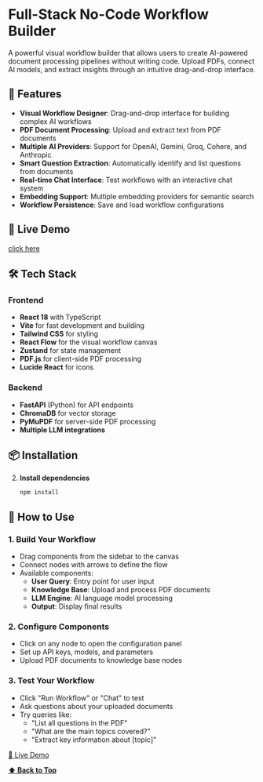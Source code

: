 # Full-Stack No-Code Workflow Builder

A powerful visual workflow builder that allows users to create AI-powered document processing pipelines without writing code. Upload PDFs, connect AI models, and extract insights through an intuitive drag-and-drop interface.

## 🌟 Features

- **Visual Workflow Designer**: Drag-and-drop interface for building complex AI workflows
- **PDF Document Processing**: Upload and extract text from PDF documents
- **Multiple AI Providers**: Support for OpenAI, Gemini, Groq, Cohere, and Anthropic
- **Smart Question Extraction**: Automatically identify and list questions from documents
- **Real-time Chat Interface**: Test workflows with an interactive chat system
- **Embedding Support**: Multiple embedding providers for semantic search
- **Workflow Persistence**: Save and load workflow configurations

## 🚀 Live Demo

[click here](https://neon-alfajores-f02f90.netlify.app)

## 🛠️ Tech Stack

### Frontend
- **React 18** with TypeScript
- **Vite** for fast development and building
- **Tailwind CSS** for styling
- **React Flow** for the visual workflow canvas
- **Zustand** for state management
- **PDF.js** for client-side PDF processing
- **Lucide React** for icons

### Backend 
- **FastAPI** (Python) for API endpoints
- **ChromaDB** for vector storage
- **PyMuPDF** for server-side PDF processing
- **Multiple LLM integrations**

## 📦 Installation

2. **Install dependencies**
   ```bash
   npm install
   ```

## 🎯 How to Use

### 1. Build Your Workflow
- Drag components from the sidebar to the canvas
- Connect nodes with arrows to define the flow
- Available components:
  - **User Query**: Entry point for user input
  - **Knowledge Base**: Upload and process PDF documents
  - **LLM Engine**: AI language model processing
  - **Output**: Display final results

### 2. Configure Components
- Click on any node to open the configuration panel
- Set up API keys, models, and parameters
- Upload PDF documents to knowledge base nodes

### 3. Test Your Workflow
- Click "Run Workflow" or "Chat" to test
- Ask questions about your uploaded documents
- Try queries like:
  - "List all questions in the PDF"
  - "What are the main topics covered?"
  - "Extract key information about [topic]"

[🚀 Live Demo](https://neon-alfajores-f02f90.netlify.app)


**[⬆ Back to Top](#full-stack-no-code-workflow-builder)**
